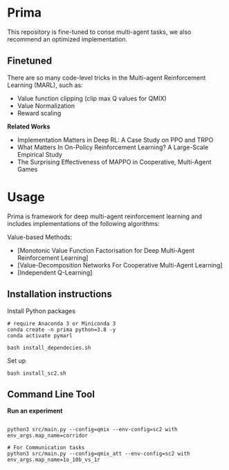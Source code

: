 # Prima

This repository is fine-tuned to conse multi-agent tasks, we also recommend an optimized implementation.


## Finetuned

There are so many code-level tricks in the  Multi-agent Reinforcement Learning (MARL), such as:
- Value function clipping (clip max Q values for QMIX)
- Value Normalization
- Reward scaling

**Related Works**

- Implementation Matters in Deep RL: A Case Study on PPO and TRPO
- What Matters In On-Policy Reinforcement Learning? A Large-Scale Empirical Study
- The Surprising Effectiveness of MAPPO in Cooperative, Multi-Agent Games

# Usage
Prima is framework for deep multi-agent reinforcement learning and includes implementations of the following algorithms:

Value-based Methods:

- [Monotonic Value Function Factorisation for Deep Multi-Agent Reinforcement Learning]
- [Value-Decomposition Networks For Cooperative Multi-Agent Learning]
- [Independent Q-Learning]


## Installation instructions

Install Python packages

```shell
# require Anaconda 3 or Miniconda 3
conda create -n prima python=3.8 -y
conda activate pymarl

bash install_dependecies.sh
```

Set up 

```shell
bash install_sc2.sh
```

## Command Line Tool

**Run an experiment**

```shell

python3 src/main.py --config=qmix --env-config=sc2 with env_args.map_name=corridor
```

```shell
# For Communication tasks
python3 src/main.py --config=qmix_att --env-config=sc2 with env_args.map_name=1o_10b_vs_1r
```
